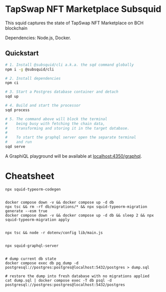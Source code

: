 # TapSwap NFT Marketplace Subsquid

This squid captures the state of TapSwap NFT Marketplace on BCH blockchain

Dependencies: Node.js, Docker.

## Quickstart

```bash
# 1. Install @subsquid/cli a.k.a. the sqd command globally
npm i -g @subsquid/cli

# 2. Install dependencies
npm ci

# 3. Start a Postgres database container and detach
sqd up

# 4. Build and start the processor
sqd process

# 5. The command above will block the terminal
#    being busy with fetching the chain data, 
#    transforming and storing it in the target database.
#
#    To start the graphql server open the separate terminal
#    and run
sqd serve
```
A GraphiQL playground will be available at [localhost:4350/graphql](http://localhost:4350/graphql).

# Cheatsheet

```
npx squid-typeorm-codegen


docker compose down -v && docker compose up -d db
npx tsc && rm -rf db/migrations/* && npx squid-typeorm-migration generate --esm true
docker compose down -v && docker compose up -d db && sleep 2 && npx squid-typeorm-migration apply


npx tsc && node -r dotenv/config lib/main.js


npx squid-graphql-server


# dump current db state
docker compose exec db pg_dump -d postgresql://postgres:postgres@localhost:5432/postgres > dump.sql

# restore the dump into fresh database with no migrations applied
cat dump.sql | docker compose exec -T db psql -d postgresql://postgres:postgres@localhost:5432/postgres
```
